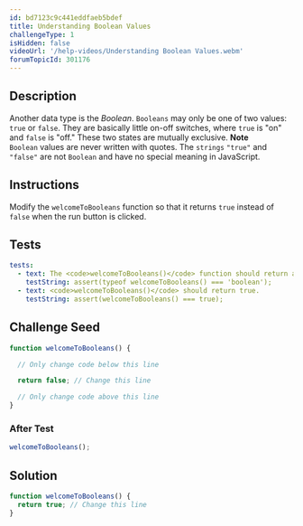 ```yaml
---
id: bd7123c9c441eddfaeb5bdef
title: Understanding Boolean Values
challengeType: 1
isHidden: false
videoUrl: '/help-videos/Understanding Boolean Values.webm'
forumTopicId: 301176
---
```


## Description
<section id='description'>
Another data type is the <dfn>Boolean</dfn>. <code>Booleans</code> may only be one of two values: <code>true</code> or <code>false</code>. They are basically little on-off switches, where <code>true</code> is "on" and <code>false</code> is "off."  These two states are mutually exclusive.
<strong>Note</strong><br><code>Boolean</code> values are never written with quotes. The <code>strings</code> <code>"true"</code> and <code>"false"</code> are not <code>Boolean</code> and have no special meaning in JavaScript.
</section>

## Instructions
<section id='instructions'>
Modify the <code>welcomeToBooleans</code> function so that it returns <code>true</code> instead of <code>false</code> when the run button is clicked.
</section>

## Tests
<section id='tests'>

```yml
tests:
  - text: The <code>welcomeToBooleans()</code> function should return a boolean &#40;true/false&#41; value.
    testString: assert(typeof welcomeToBooleans() === 'boolean');
  - text: <code>welcomeToBooleans()</code> should return true.
    testString: assert(welcomeToBooleans() === true);

```

</section>

## Challenge Seed
<section id='challengeSeed'>

<div id='js-seed'>

```js
function welcomeToBooleans() {

  // Only change code below this line

  return false; // Change this line

  // Only change code above this line
}
```

</div>


### After Test
<div id='js-teardown'>

```js
welcomeToBooleans();
```

</div>

</section>

## Solution
<section id='solution'>


```js
function welcomeToBooleans() {
  return true; // Change this line
}
```

</section>
